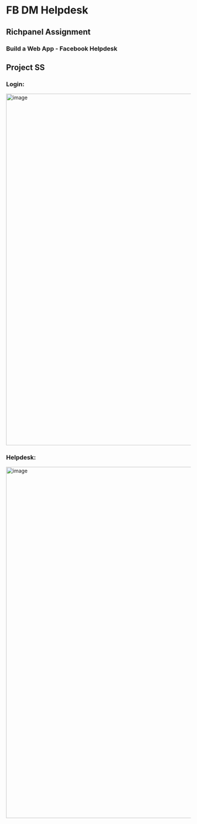 # FB DM Helpdesk
## Richpanel Assignment 
### Build a Web App - Facebook Helpdesk

## Project SS

### Login:
<img width="960" alt="image" src="https://github.com/aniket-24/Richpanel_Assignment/assets/76562459/d628a39c-0b2b-4c38-a272-b46103b0382d">

### Helpdesk:
<img width="959" alt="image" src="https://github.com/aniket-24/Richpanel_Assignment/assets/76562459/03ee41b1-2b28-48be-b5f4-3383eaf4d89d">
